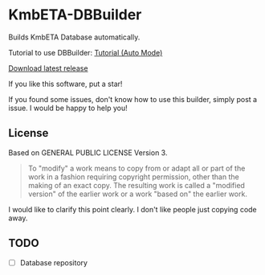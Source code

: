 # KmbETA-DBBuilder
Builds KmbETA Database automatically.

Tutorial to use DBBuilder: [Tutorial (Auto Mode)](https://github.com/mob41/KmbETA-API/wiki/How-to-use-the-DBBuilder-(Auto-Mode))

[Download latest release](https://github.com/mob41/KmbETA-DBBuilder/releases/latest)

If you like this software, put a star!

If you found some issues, don't know how to use this builder, simply post a issue. I would be happy to help you!

## License

Based on GENERAL PUBLIC LICENSE Version 3.

>To "modify" a work means to copy from or adapt all or part of the work
>in a fashion requiring copyright permission, other than the making of an
>exact copy.  The resulting work is called a "modified version" of the
>earlier work or a work "based on" the earlier work.

I would like to clarify this point clearly. I don't like people just copying code away.

## TODO

 - [ ] Database repository